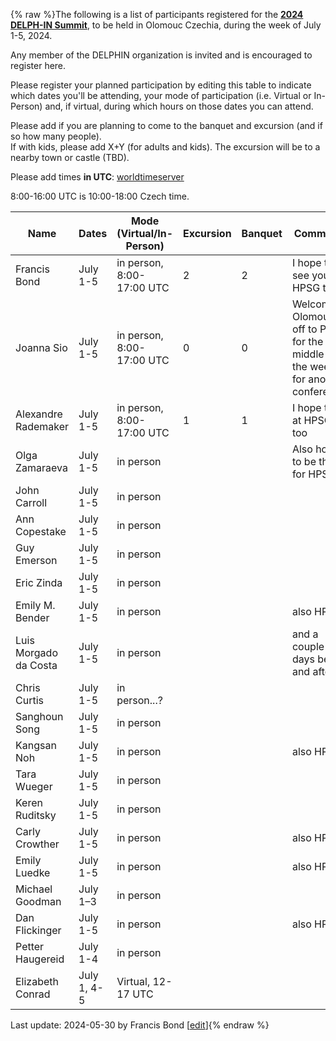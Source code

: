 {% raw %}The following is a list of participants registered for the [**2024 DELPH-IN Summit**](https://delph-in.github.io/docs/summits/OlomoucTop), to be held in Olomouc Czechia, during the week of July 1-5, 2024. 

Any member of the DELPHIN organization is invited and is encouraged to register here.

Please register your planned participation by editing this table to indicate which dates you'll
be attending, your mode of participation (i.e. Virtual or In-Person) and, if virtual, during which hours on those dates you can attend.

Please add if you are planning to come to the banquet and excursion (and if so how many people).\
If with kids, please add X+Y (for adults and kids).
The excursion will be to a nearby town or castle (TBD).

Please add times **in UTC**:
[worldtimeserver](https://www.worldtimeserver.com/meeting-planner-times.aspx?Day=1&Mon=7&Y=2024&L0=UTC&L1=CZ&L2=SG&L3=BR-RJ&L4=US-WA&L5=&L6=&L7=)

8:00-16:00 UTC is 10:00-18:00 Czech time.

| Name | Dates | Mode (Virtual/In-Person) | Excursion | Banquet | Comments |
-------|------ | ----- | ---------|---------|---------|
|Francis Bond|July 1-5 | in person, 8:00-17:00 UTC |2|2|I hope to see you at HPSG too|
|Joanna Sio|July 1-5 | in person, 8:00-17:00 UTC |0|0|Welcome to Olomouc, off to Paris for the middle of the week for another conference!|
|Alexandre Rademaker|July 1-5 | in person, 8:00-17:00 UTC |1|1|I hope to be at HPSG too|
|Olga Zamaraeva|July 1-5 | in person ||| Also hope to be there for HPSG|
|John Carroll|July 1-5 | in person ||| |
|Ann Copestake|July 1-5 | in person | |||
|Guy Emerson|July 1-5|in person||||
|Eric Zinda|July 1-5|in person||||
|Emily M. Bender|July 1-5|in person ||| also HPSG! |
|Luis Morgado da Costa|July 1-5|in person ||| and a couple days before and after |
|Chris Curtis|July 1-5|in person...?||||
|Sanghoun Song|July 1-5|in person||||
|Kangsan Noh|July 1-5|in person ||| also HPSG |
|Tara Wueger|July 1-5|in person||||
|Keren Ruditsky|July 1-5|in person||||
|Carly Crowther|July 1-5|in person||| also HPSG |
|Emily Luedke|July 1-5|in person||| also HPSG |
|Michael Goodman|July 1&ndash;3|in person||||
|Dan Flickinger|July 1-5|in person|||also HPSG |
|Petter Haugereid|July 1-4|in person|||
|Elizabeth Conrad|July 1, 4-5|Virtual, 12-17 UTC||||

Last update: 2024-05-30 by Francis Bond [[edit](https://github.com/delph-in/docs/wiki/OlomoucParticipants/_edit)]{% endraw %}